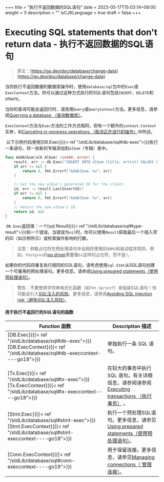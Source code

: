 +++
title = "执行不返回数据的SQL语句"
date = 2023-05-17T15:03:14+08:00
weight = 3
description = ""
isCJKLanguage = true
draft = false
+++
# Executing SQL statements that don't return data - 执行不返回数据的SQL语句

> 原文：[https://go.dev/doc/database/change-data](https://go.dev/doc/database/change-data)

​	当你执行不返回数据的数据库操作时，使用`database/sql`包中的`Exec`或`ExecContext`方法。你可以通过这种方式执行的SQL语句包括`INSERT`、`DELETE`和`UPDATE`。

​	当你的查询可能会返回行时，请改用`Query`或`QueryContext`方法。更多信息，请参阅[Querying a database （查询数据库）](../QueryingForData)。

​	`ExecContext`方法与`Exec`方法的工作方式相同，但有一个额外的`context.Context`实参，如[Canceling in-progress operations （取消正在进行的操作）](../CancelingIn-progressDatabaseOperations)中所述。

​	以下示例代码使用[DB.Exec]({{< ref "/stdLib/database/sql#db-exec">}})执行一条语句，将一张新的专辑添加到`album`（专辑）表中。

```go 
func AddAlbum(alb Album) (int64, error) {
    result, err := db.Exec("INSERT INTO album (title, artist) VALUES (?, ?)", alb.Title, alb.Artist)
    if err != nil {
        return 0, fmt.Errorf("AddAlbum: %v", err)
    }

    // Get the new album's generated ID for the client.
    id, err := result.LastInsertId()
    if err != nil {
        return 0, fmt.Errorf("AddAlbum: %v", err)
    }
    // Return the new album's ID.
    return id, nil
}
```

​	`DB.Exec`返回值：一个[sql.Result]({{< ref "/stdLib/database/sql#type-result">}})和一个错误。当错误为`nil`时，你可以使用`Result`获取最后一个插入项的ID（如示例所示）或检索操作影响的行数。

> 注意：参数占位符在预处理语句中会因你使用的`DBMS`和驱动程序而异。例如，`Postgres`的[pq driver](https://pkg.go.dev/github.com/lib/pq)需要像`$1`这样的占位符，而不是`?`。

​	如果你的代码将重复执行相同的SQL语句，请考虑使用`sql.Stmt`从SQL语句创建一个可重用的预处理语句。更多信息，请参阅[Using prepared statements（使用预处理语句）](../UsingPreparedStatements)。

> 警告：不要使用字符串格式化函数（如`fmt.Sprintf`）来组装SQL语句！你可能会引入[SQL注入的风险](https://go.dev/doc/database/sql-injection)。更多信息，请参阅[Avoiding SQL injection risk（避免SQL注入风险）](../AvoidingSQLInjectionRisk)。

#### 用于执行不返回行的SQL语句的函数

| Function 函数                                                | Description 描述                                             |
| ------------------------------------------------------------ | ------------------------------------------------------------ |
| [DB.Exec]({{< ref "/stdLib/database/sql#db-exec">}}) [DB.ExecContext]({{< ref "/stdLib/database/sql#db-execcontext----go18">}}) | 单独执行一条 SQL 语句。                                      |
| [Tx.Exec]({{< ref "/stdLib/database/sql#tx-exec">}}) [Tx.ExecContext]({{< ref "/stdLib/database/sql#tx-execcontext----go18">}}) | 在较大的事务中执行 SQL 语句。有关详细信息，请参阅请参阅[Executing transactions （执行事务）](../ExecutingTransactions) 。 |
| [Stmt.Exec]({{< ref "/stdLib/database/sql#stmt-exec">}}) [Stmt.ExecContext]({{< ref "/stdLib/database/sql#stmt-execcontext----go18">}}) | 执行一个预处理SQL语句。更多信息，请参见 [Using prepared statements（使用预处理语句）](../UsingPreparedStatements)。 |
| [Conn.ExecContext]({{< ref "/stdLib/database/sql#conn-execcontext----go19">}}) | 用于保留连接。更多信息，请参见[Managing connections（ 管理连接）](../ManagingConnections)。 |
